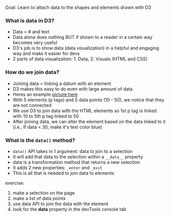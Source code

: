 Goal: Learn to attach data to the shapes and elements drawn with D3

### What is data in D3?
- Data = # and text 
- Data alone does nothing BUT if shown to a reader in a certain way becomes very useful 
- D3's job is to show data (data visualization) in a helpful and engaging way and make it easier for devs
- 2 parts of data visualization: 1. Data, 2. Visuals (HTML and CSS)


### How do we join data?
- Joining data = linking a datum with an element
- D3 makes this easy to do even with large amount of data
- Heres an example [picture here](link)
- With 5 elements (p tags) and 5 data points (10 - 50), we notice that they are not connected
- We use D3 to join data with the HTML elements so 1st p tag is linked with 10 to 5th p tag linked to 50
- After joining data, we can alter the element based on the data linked to it (i.e., If data < 30, make it's text color blue)

### What is the `data()` method?
- `data()` API takes in 1 argument: data to join to a selection
- It will add that data to the selection within a  `__data__` property
- data is a transformation method that returns a new selection 
- It adds 2 new properties: `_enter` and `_exit`
- This is all that is needed to join data to elements

exercise: 
1. make a selection on the page
2. make a list of data points 
3. use data API to join the data with the element
4. look for the __data__ property in the devTools console tab

